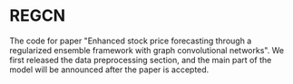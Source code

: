 # REGCN
The code for paper "Enhanced stock price forecasting through a regularized ensemble framework with graph convolutional networks".
We first released the data preprocessing section, and the main part of the model will be announced after the paper is accepted.
